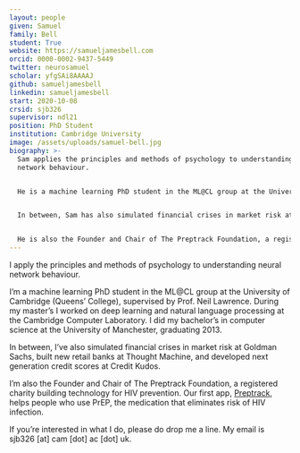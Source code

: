 ```yaml
---
layout: people
given: Samuel
family: Bell
student: True
website: https://samueljamesbell.com
orcid: 0000-0002-9437-5449
twitter: neurosamuel
scholar: yfgSAi8AAAAJ
github: samueljamesbell
linkedin: samueljamesbell
start: 2020-10-08
crsid: sjb326
supervisor: ndl21
position: PhD Student
institution: Cambridge University
image: /assets/uploads/samuel-bell.jpg
biography: >-
  Sam applies the principles and methods of psychology to understanding neural
  network behaviour.


  He is a machine learning PhD student in the ML@CL group at the University of Cambridge (Queens’ College), supervised by Prof. Neil Lawrence. During his master’s he worked on deep learning and natural language processing at the Cambridge Computer Laboratory. He did my bachelor’s in computer science at the University of Manchester, graduating 2013.


  In between, Sam has also simulated financial crises in market risk at Goldman Sachs, built new retail banks at Thought Machine, and developed next generation credit scores at Credit Kudos.


  He is also the Founder and Chair of The Preptrack Foundation, a registered charity building technology for HIV prevention. Their first app, [Preptrack](https://preptrack.co.uk/), helps people who use PrEP, the medication that eliminates risk of HIV infection.
---
```


I apply the principles and methods of psychology to understanding neural network behaviour.

I’m a machine learning PhD student in the ML@CL group at the University of Cambridge (Queens’ College), supervised by Prof. Neil Lawrence. During my master’s I worked on deep learning and natural language processing at the Cambridge Computer Laboratory. I did my bachelor’s in computer science at the University of Manchester, graduating 2013.

In between, I’ve also simulated financial crises in market risk at Goldman Sachs, built new retail banks at Thought Machine, and developed next generation credit scores at Credit Kudos.

I’m also the Founder and Chair of The Preptrack Foundation, a registered charity building technology for HIV prevention. Our first app, [Preptrack](https://preptrack.co.uk/), helps people who use PrEP, the medication that eliminates risk of HIV infection.

If you’re interested in what I do, please do drop me a line. My email is sjb326 [at] cam [dot] ac [dot] uk.
